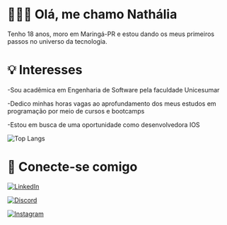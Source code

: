 # 🙋🏻‍♀️ Olá, me chamo Nathália
Tenho 18 anos, moro em Maringá-PR e estou dando os meus primeiros passos no universo da tecnologia.  

# 💡 Interesses 

-Sou acadêmica em Engenharia de Software pela faculdade Unicesumar

-Dedico minhas horas vagas ao aprofundamento dos meus estudos em programação por meio de cursos e bootcamps

-Estou em busca de uma oportunidade como desenvolvedora IOS


![Top Langs](https://github-readme-stats-git-masterrstaa-rickstaa.vercel.app/api/top-langs/?username=NathNeves&bg_color=000&border_color=30A3DC&title_color=E94D5F&text_color=FFF)

# 📲 Conecte-se comigo 
[![LinkedIn](https://img.shields.io/badge/LinkedIn-000?style=for-the-badge&logo=linkedin&logoColor=0E76A8)](https://www.linkedin.com/in/nathália-neves-da-silva-a74589252/)

[![Discord](https://img.shields.io/badge/Discord-000?style=for-the-badge&logo=discord)](https://www.discord.com/in/nath0112/)

[![Instagram](https://img.shields.io/badge/Instagram-000?style=for-the-badge&logo=instagram)](https://www.instagram.com/nevesnathalia1/)
